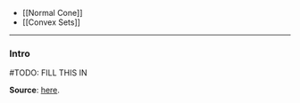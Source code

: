 * [[Normal Cone]]
* [[Convex Sets]]

---
### **Intro**


#TODO: FILL THIS IN


**Source**: [here](https://maunamn.wordpress.com/6-normal-cones-to-convex-sets/). 


